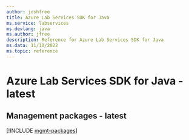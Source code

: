 ```yaml
---
author: joshfree
title: Azure Lab Services SDK for Java
ms.service: labservices
ms.devlang: java
ms.author: jfree
description: Reference for Azure Lab Services SDK for Java
ms.data: 11/10/2022
ms.topic: reference
---
```

# Azure Lab Services SDK for Java - latest

## Management packages - latest
[!INCLUDE [mgmt-packages](lab-services-mgmt-index.md)]